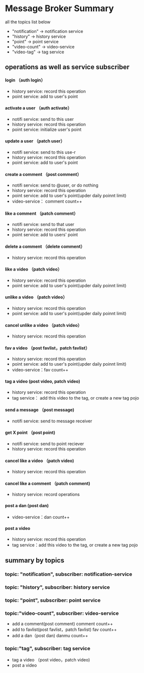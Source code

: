 # Message Broker Summary
all the topics list below
- "notification" -> notification service  
- "history" -> history service
- "point" -> point service
- "video-count" -> video-service
- "video-tag" -> tag service
## operations as well as service subscriber
#### login  （auth login）   
- history service: record this operation  
- point service: add to user's point  
#### activate a user （auth activate）  
- notifi service: send to this user  
- history service: record this operation  
- point service: initialize user's point  
#### update a user  （patch user）  
- notifi service: send to this use-r  
- history service: record this operation  
- point service: add to user's point  
#### create a comment  （post comment）  
- notifi service: send to @user, or do nothing  
- history service: record this operation  
- point service: add to user's point(upder daily poinnt limit)  
- video-service： comment count++  
#### like a comment  （patch comment）  
- notifi service: send to that user  
- history service: record this operation  
- point service: add to users' point  
#### delete a comment   （delete comment）  
- history service: record this operation  
#### like a video  （patch video）   
- history service: record this operation  
- point service: add to user's point(upder daily poinnt limit)
#### unlike a video  （patch video）  
- history service: record this operation   
- point service: add to user's point(upder daily poinnt limit) 
#### cancel unlike a video  （patch video）    
- history service: record this operation    
#### fav a video  （post favlist，patch favlist）    
- history service: record this operation
- point service: add to user's point(upder daily poinnt limit)
- video-service：fav count++
#### tag a video (post video, patch video)
- history service: record this operation
- tag service： add this video to the tag, or create a new tag pojo
#### send a message  （post message)
- notifi service: send to message receiver
#### get X point  （post point)
- notifi service: send to point reciever
- history service: record this operation
#### cancel like a video  （patch video)
- history service: record this operation
#### cancel like a comment  （patch comment)
- history service: record operations
#### post a dan (post dan)
- video-service：dan count++
#### post a video
- history service: record this operation
- tag service：add this video to the tag, or create a new tag pojo
## summary by topics
### topic: "notification", subscriber: notification-service
### topic: "history", subscriber: history service
### topic: "point", subscriber: point service
### topic:"video-count", subscriber: video-service
- add a comment(post comment)
comment count++
- add to favlist(post favlist，patch favlist) 
fav count++
- add a dan（post dan)
danmu count++
### topic:"tag", subscriber: tag service
- tag a video （post video，patch video)
- post a video
